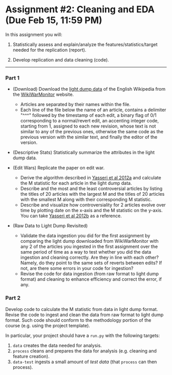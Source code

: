 Assignment #2: Cleaning and EDA (Due Feb 15, 11:59 PM)
===============================

In this assignment you will:

1.  Statistically assess and explain/analyze the features/statistics/target 
    needed for the replication (report).
    
2.  Develop replication and data cleaning (code).

* * * * *

### Part 1

* (Download) Download the 
    [light dump data](http://wwm.phy.bme.hu/LD/ld_en_wiki.zip) 
    of the English Wikipedia from the 
    [WikiWarMonitor](http://wwm.phy.bme.hu/light.html) website. 
    -   Articles are separated by their names within the file. 
    -   Each line of the file below the name of an article, contains a 
        delimiter "^^^" followed by the timestamp of each edit, a binary flag 
        of 0/1 corresponding to a normal/revert edit, an accenting integer 
        code, starting from 1, assigned to each new revision, whose text is 
        not similar to any of the previous ones, otherwise the same code as 
        the previous version with the similar text, and finally the editor of 
        the version.

* (Descriptive Stats) Statistically summarize the attributes in the light dump 
    data.

* (Edit Wars) Replicate the paper on edit war.
    -   Derive the algorithm described in [Yasseri et al 2012a](https://arxiv.org/pdf/1107.3689.pdf) 
        and calculate the M statistic for each article in the light dump data.
    -   Describe and the most and the least controversial articles by listing 
        the titles of 20 articles with the largest M and the titles of 20 
        articles with the smallest M along with their corresponding M 
        statistic.
    -   Describe and visualize how controversiality for 2 articles evolve 
        over time by plotting date on the x-axis and the M statistic on the
        y-axis. You can take [Yasseri et al 2012b](https://journals.plos.org/plosone/article?id=10.1371/journal.pone.0038869) 
        as a reference.
        
* (Raw Data to Light Dump Revisited) 
    -   Validate the data ingestion you did for the first assignment by 
        comparing the light dump downloaded from WikiWarMonitor with any 
        2 of the articles you ingested in the first assignment over the same 
        period of time as a way to test whether you did the data ingestion and 
        cleaning correctly. 
        Are they in line with each other? Namely, do they point to the same
        sets of reverts between edits?
        If not, are there some errors in your code for ingestion?
    -   Revise the code for data ingestion (from raw format to light dump 
        format) and cleaning to enhance efficiency and correct the error, if 
        any.


### Part 2

Develop code to calculate the M statistic from data in light dump format. 
Revise the code to ingest and clean the data from raw format to light dump 
format. Such code should conform to the methodology portion of the course 
(e.g. using the project template).

In particular, your project should have a `run.py` with the following
targets:
1. `data` creates the data needed for analysis.
2. `process` cleans and prepares the data for analysis (e.g. cleaning
   and feature creation).
3. `data-test` ingests a small amount of *test data* (that `process`
   can then process).

